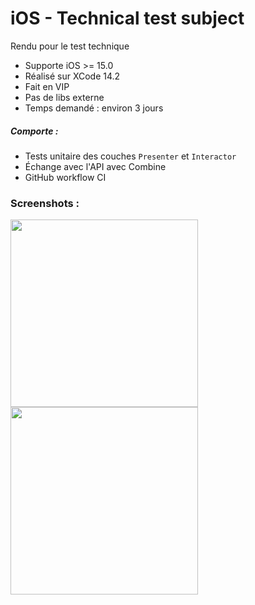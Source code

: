 # iOS - Technical test subject

Rendu pour le test technique

- Supporte iOS >= 15.0
- Réalisé sur XCode 14.2
- Fait en VIP
- Pas de libs externe
- Temps demandé : environ 3 jours

##### Comporte :
- Tests unitaire des couches `Presenter` et `Interactor`
- Échange avec l'API avec Combine
- GitHub workflow CI

### Screenshots :
<tr>
  <td><img src="https://github.com/RomainBSQT/aidyL/assets/4136360/92df6235-4819-4d90-8ecf-ccf8c8f7ac92" width=300></td>
  <td><img src="https://github.com/RomainBSQT/aidyL/assets/4136360/8836a057-7345-4cac-99fe-f6b09e407af6" width=300></td>
</tr>
